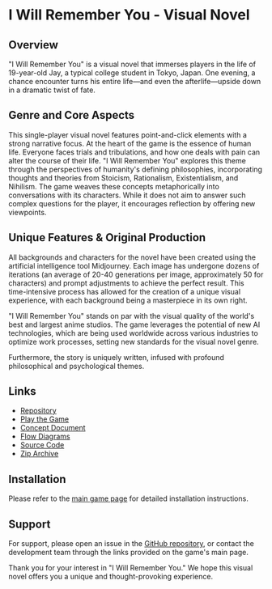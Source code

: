 # I Will Remember You - Visual Novel

## Overview
"I Will Remember You" is a visual novel that immerses players in the life of 19-year-old Jay, a typical college student in Tokyo, Japan. One evening, a chance encounter turns his entire life—and even the afterlife—upside down in a dramatic twist of fate.

## Genre and Core Aspects
This single-player visual novel features point-and-click elements with a strong narrative focus. At the heart of the game is the essence of human life. Everyone faces trials and tribulations, and how one deals with pain can alter the course of their life. "I Will Remember You" explores this theme through the perspectives of humanity's defining philosophies, incorporating thoughts and theories from Stoicism, Rationalism, Existentialism, and Nihilism. The game weaves these concepts metaphorically into conversations with its characters. While it does not aim to answer such complex questions for the player, it encourages reflection by offering new viewpoints.

## Unique Features & Original Production
All backgrounds and characters for the novel have been created using the artificial intelligence tool Midjourney. Each image has undergone dozens of iterations (an average of 20-40 generations per image, approximately 50 for characters) and prompt adjustments to achieve the perfect result. This time-intensive process has allowed for the creation of a unique visual experience, with each background being a masterpiece in its own right.

"I Will Remember You" stands on par with the visual quality of the world's best and largest anime studios. The game leverages the potential of new AI technologies, which are being used worldwide across various industries to optimize work processes, setting new standards for the visual novel genre.

Furthermore, the story is uniquely written, infused with profound philosophical and psychological themes.

## Links
- [Repository](https://github.com/yamisukii/VN)
- [Play the Game](https://yamisukii.github.io/VN/Game/Main.html)
- [Concept Document](https://github.com/yamisukii/VN/blob/main/Visual_Novel_Konzept.pdf)
- [Flow Diagrams](https://github.com/yamisukii/VN/blob/main/Schwimmerin_FlowDiagram.jpg)
- [Source Code](https://github.com/yamisukii/VN/tree/main/Game)
- [Zip Archive](https://drive.google.com/file/d/1EdVE6UP48o63RcnswtJlL9JACG6fFAUf/view?usp=sharing)

## Installation
Please refer to the [main game page](https://yamisukii.github.io/VN/Game/Main.html) for detailed installation instructions.

## Support
For support, please open an issue in the [GitHub repository](https://github.com/yamisukii/VN/issues), or contact the development team through the links provided on the game's main page.

Thank you for your interest in "I Will Remember You." We hope this visual novel offers you a unique and thought-provoking experience.
